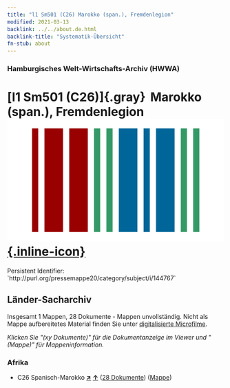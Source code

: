 ```yaml
---
title: "l1 Sm501 (C26) Marokko (span.), Fremdenlegion"
modified: 2021-03-13
backlink: ../../about.de.html
backlink-title: "Systematik-Übersicht"
fn-stub: about
---
```


### Hamburgisches Welt-Wirtschafts-Archiv (HWWA)

# [l1 Sm501 (C26)]{.gray}&#8201; Marokko (span.), Fremdenlegion &#160; [![Wikidata](/images/Wikidata-logo.svg "Wikidata"){.inline-icon}](http://www.wikidata.org/entity/Q104700223)

<div class="hint">Persistent Identifier: `http://purl.org/pressemappe20/category/subject/i/144767`</div>







## Länder-Sacharchiv




Insgesamt 1 Mappen, 28 Dokumente - Mappen unvollständig.
Nicht als Mappe aufbereitetes Material finden Sie unter [digitalisierte Microfilme](/film/h1_sh.de.html).

_Klicken Sie "(xy Dokumente)" für die Dokumentanzeige im Viewer und "(Mappe)" für Mappeninformation._




### Afrika

- C26 Spanisch-Marokko [**&nearr;**](../../../geo/i/141359/about.de.html "Spanisch-Marokko (alle Mappen)") [**&uarr;**](../../../geo/about.de.html#C26 "Ländersystematik") (<a href="https://pm20.zbw.eu/iiifview/folder/sh/141359,144767" title="über: Spanisch-Marokko : Marokko (span.), Fremdenlegion" target="_blank">28 Dokumente</a>) ([Mappe](../../../../folder/sh/1413xx/141359/1447xx/144767/about.de.html))








